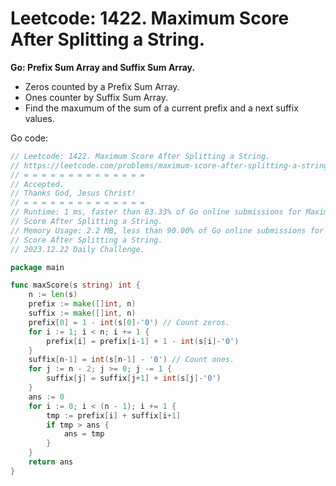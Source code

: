 # Leetcode: 1422. Maximum Score After Splitting a String.

**Go: Prefix Sum Array and Suffix Sum Array.**

- Zeros counted by a Prefix Sum Array.
- Ones counter by Suffix Sum Array. 
- Find the maxumum of the sum of a current prefix and a next suffix values.

Go code:
```Go
// Leetcode: 1422. Maximum Score After Splitting a String.
// https://leetcode.com/problems/maximum-score-after-splitting-a-string/
// = = = = = = = = = = = = = =
// Accepted.
// Thanks God, Jesus Christ!
// = = = = = = = = = = = = = =
// Runtime: 1 ms, faster than 83.33% of Go online submissions for Maximum
// Score After Splitting a String.
// Memory Usage: 2.2 MB, less than 90.00% of Go online submissions for Maximum
// Score After Splitting a String.
// 2023.12.22 Daily Challenge.

package main

func maxScore(s string) int {
	n := len(s)
	prefix := make([]int, n)
	suffix := make([]int, n)
	prefix[0] = 1 - int(s[0]-'0') // Count zeros.
	for i := 1; i < n; i += 1 {
		prefix[i] = prefix[i-1] + 1 - int(s[i]-'0')
	}
	suffix[n-1] = int(s[n-1] - '0') // Count ones.
	for j := n - 2; j >= 0; j -= 1 {
		suffix[j] = suffix[j+1] + int(s[j]-'0')
	}
	ans := 0
	for i := 0; i < (n - 1); i += 1 {
		tmp := prefix[i] + suffix[i+1]
		if tmp > ans {
			ans = tmp
		}
	}
	return ans
}
```
